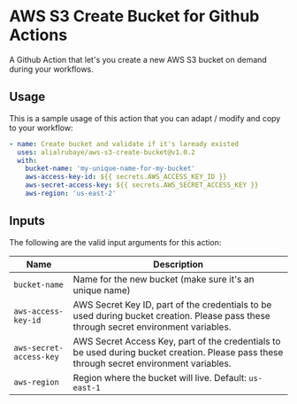 # AWS S3 Create Bucket for Github Actions

A Github Action that let's you create a new AWS S3 bucket on demand during your workflows.

## Usage

This is a sample usage of this action that you can adapt / modify and copy to your workflow:

```yaml
- name: Create bucket and validate if it's laready existed
  uses: alialrubaye/aws-s3-create-bucket@v1.0.2
  with:
    bucket-name: 'my-unique-name-for-my-bucket'
    aws-access-key-id: ${{ secrets.AWS_ACCESS_KEY_ID }}
    aws-secret-access-key: ${{ secrets.AWS_SECRET_ACCESS_KEY }}
    aws-region: 'us-east-2'

```

## Inputs

The following are the valid input arguments for this action:

|Name|Description|
|----|-----------|
|`bucket-name`|Name for the new bucket (make sure it's an unique name)|
|`aws-access-key-id`|AWS Secret Key ID, part of the credentials to be used during bucket creation. Please pass these through secret environment variables.
|`aws-secret-access-key`|AWS Secret Access Key, part of the credentials to be used during bucket creation. Please pass these through secret environment variables.
|`aws-region`|Region where the bucket will live. Default: `us-east-1`|

